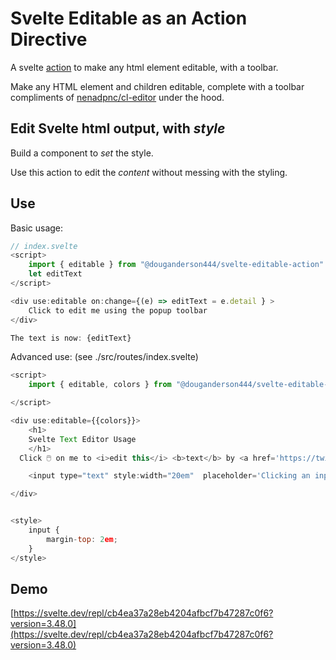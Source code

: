 # Svelte Editable as an Action Directive

A svelte [action](https://svelte.dev/docs#template-syntax-element-directives-use-action) to make any html element editable, with a toolbar.

Make any HTML element and children editable, complete with a toolbar compliments of [nenadpnc/cl-editor](https://github.com/nenadpnc/cl-editor) under the hood.

## Edit Svelte html output, with _style_

Build a component to _set_ the style.

Use this action to edit the _content_ without messing with the styling.

## Use

Basic usage:

```js
// index.svelte
<script>
    import { editable } from "@douganderson444/svelte-editable-action"
	let editText
</script>

<div use:editable on:change={(e) => editText = e.detail } >
    Click to edit me using the popup toolbar
</div>

The text is now: {editText}
```

Advanced use: (see ./src/routes/index.svelte)

```js
<script>
    import { editable, colors } from "@douganderson444/svelte-editable-action"

</script>

<div use:editable={{colors}}>
	<h1>
	Svelte Text Editor Usage
	</h1>
  Click 🖱️ on me to <i>edit this</i> <b>text</b> by <a href='https://twitter.com/DougAnderson444' target='_blank'>@DougAnderson444</a>

	<input type="text" style:width="20em"  placeholder='Clicking an input does not affect editing'>

</div>


<style>
	input {
		margin-top: 2em;
	}
</style>

```

## Demo

[https://svelte.dev/repl/cb4ea37a28eb4204afbcf7b47287c0f6?version=3.48.0](https://svelte.dev/repl/cb4ea37a28eb4204afbcf7b47287c0f6?version=3.48.0)
